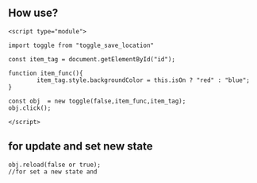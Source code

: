## How use?

```
<script type="module">

import toggle from "toggle_save_location"

const item_tag = document.getElementById("id");

function item_func(){
        item_tag.style.backgroundColor = this.isOn ? "red" : "blue";
}

const obj  = new toggle(false,item_func,item_tag);
obj.click();

</script>

```
## for update and set new state 
```
obj.reload(false or true);
//for set a new state and
```